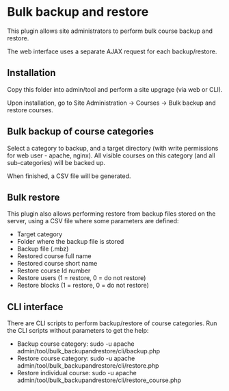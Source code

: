 # Bulk backup and restore

This plugin allows site administrators to perform bulk course backup and restore.

The web interface uses a separate AJAX request for each backup/restore.

## Installation

Copy this folder into admin/tool and perform a site upgrage (via web or CLI).

Upon installation, go to Site Administration -> Courses -> Bulk backup and restore courses.

## Bulk backup of course categories

Select a category to backup, and a target directory (with write permissions for web user - apache, nginx).  All visible courses on this category (and all sub-categories) will be backed up.

When finished, a CSV file will be generated.

## Bulk restore

This plugin also allows performing restore from backup files stored on the server, using a CSV file where some parameters are defined:
- Target category
- Folder where the backup file is stored
- Backup file (.mbz)
- Restored  course full name
- Restored course short name
- Restore course Id number
- Restore users (1 = restore, 0 = do not restore)
- Restore blocks (1 = restore, 0 = do not restore)


## CLI interface
 
There are CLI scripts to perform backup/restore of course categories. Run the CLI scripts without parameters to get the help:

- Backup course category: sudo -u apache admin/tool/bulk_backupandrestore/cli/backup.php
- Restore course category: sudo -u apache admin/tool/bulk_backupandrestore/cli/restore.php
- Restore individual course: sudo -u apache admin/tool/bulk_backupandrestore/cli/restore_course.php

